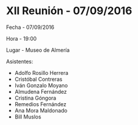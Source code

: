 # XII Reunión - 07/09/2016

Fecha - 07/09/2016

Hora  - 19:00

Lugar - Museo de Almería

Asistentes:
* Adolfo Rosillo Herrera
* Cristóbal Contreras
* Iván Gonzalo Moyano
* Almudena Fernández
* Cristina Góngora
* Remedios Fernández
* Ana Mora Maldonado
* Bill Muslos

